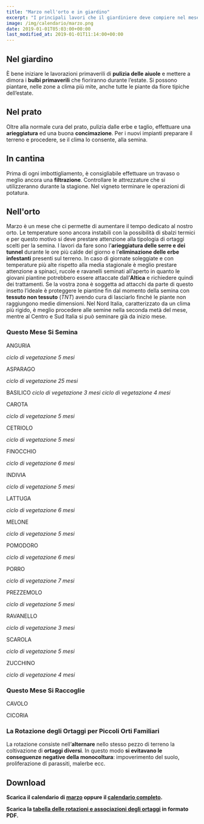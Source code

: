 ```yaml
---
title: "Marzo nell'orto e in giardino"
excerpt: "I principali lavori che il giardiniere deve compiere nel mese di marzo in giardino, nell'orto e nel frutteto per ottenere un buon raccolto e ottimi risultati."
image: /img/calendario/marzo.png
date: 2019-01-01T05:03:00+00:00
last_modified_at: 2019-01-01T11:14:00+00:00
---
```

## Nel giardino
È bene iniziare le lavorazioni primaverili di
**pulizia delle aiuole** e mettere
a dimora i **bulbi primaverili** che
fioriranno durante l’estate. Si possono
piantare, nelle zone a clima più mite,
anche tutte le piante da fiore tipiche
dell’estate.

## Nel prato
Oltre alla normale cura del prato, pulizia dalle erbe e
taglio, effettuare una **arieggiatura** ed una buona **concimazione**.
Per i nuovi impianti preparare il terreno e procedere, se il clima lo consente,
alla semina.

## In cantina
Prima di ogni imbottigliamento, è consigliabile
effettuare un travaso o meglio ancora una **filtrazione**. Controllare
le attrezzature che si utilizzeranno durante la stagione.
Nel vigneto terminare le operazioni di potatura.

## Nell'orto
Marzo è un mese che ci permette di aumentare il tempo dedicato al nostro orto.
Le temperature sono ancora instabili con la possibilità di sbalzi termici e
per questo motivo si deve prestare attenzione alla
tipologia di ortaggi scelti per la semina.
I lavori da fare sono l’**arieggiatura delle serre e dei tunnel** durante le ore
più calde del giorno e l’**eliminazione delle erbe infestanti** presenti sul terreno.
In caso di giornate soleggiate e con
temperature più alte rispetto alla media
stagionale è meglio prestare attenzione
a spinaci, rucole e ravanelli seminati
all’aperto in quanto le giovani piantine
potrebbero essere attaccate dall’**Altica**
e richiedere quindi dei trattamenti. Se
la vostra zona è soggetta ad attacchi
da parte di questo insetto l’ideale è
proteggere le piantine fin dal momento
della semina con **tessuto non tessuto** (*TNT*)
avendo cura di lasciarlo finché le piante
non raggiungono medie dimensioni.
Nel Nord Italia, caratterizzato da un
clima più rigido, è meglio procedere alle
semine nella seconda metà del mese,
mentre al Centro e Sud Italia si può
seminare già da inizio mese.

### Questo Mese Si Semina
ANGURIA

*ciclo di vegetazione 5 mesi*

ASPARAGO

*ciclo di vegetazione 25 mesi*

BASILICO
*ciclo di vegetazione 3 mesi*
*ciclo di vegetazione 4 mesi*

CAROTA

*ciclo di vegetazione 5 mesi*

CETRIOLO

*ciclo di vegetazione 5 mesi*

FINOCCHIO

*ciclo di vegetazione 6 mesi*

INDIVIA

*ciclo di vegetazione 5 mesi*

LATTUGA

*ciclo di vegetazione 6 mesi*

MELONE

*ciclo di vegetazione 5 mesi*

POMODORO

*ciclo di vegetazione 6 mesi*

PORRO

*ciclo di vegetazione 7 mesi*

PREZZEMOLO

*ciclo di vegetazione 5 mesi*

RAVANELLO

*ciclo di vegetazione 3 mesi*

SCAROLA

*ciclo di vegetazione 5 mesi*

ZUCCHINO

*ciclo di vegetazione 4 mesi*


### Questo Mese Si Raccoglie
CAVOLO

CICORIA


### La Rotazione degli Ortaggi per Piccoli Orti Familiari
La rotazione consiste nell’**alternare** nello stesso pezzo di terreno la coltivazione di **ortaggi diversi**. In questo modo **si evitavano le conseguenze negative della monocoltura**: impoverimento del suolo, proliferazione di parassiti, malerbe ecc.

## Download
<p>
  <strong>
    Scarica il calendario di <a href="/download/calendari/2019/pg_0003.pdf" download="marzo2019.pdf" title="Scarica in formato PDF il calendario di marzo 2019">
    marzo</a> oppure il <a href="/calendario-di-giardinaggio/" title="calendario di giardinaggio 2019">calendario completo</a>.
  </strong>
</p>

<p><strong>Scarica la <a href="/download/la-rotazione-degli-ortaggi-per-piccoli-orti-familiari.pdf" download="rotazioneOrtaggi.pdf" title="La Rotazione degli Ortaggi per Piccoli Orti Familiari">tabella delle rotazioni e associazioni degli ortaggi</a> in formato PDF.</strong></p>
